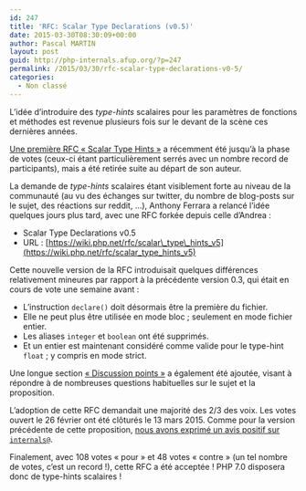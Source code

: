 ```yaml
---
id: 247
title: 'RFC: Scalar Type Declarations (v0.5)'
date: 2015-03-30T08:30:09+00:00
author: Pascal MARTIN
layout: post
guid: http://php-internals.afup.org/?p=247
permalink: /2015/03/30/rfc-scalar-type-declarations-v0-5/
categories:
  - Non classé
---
```

L&rsquo;idée d&rsquo;introduire des _type-hints_ scalaires pour les paramètres de fonctions et méthodes est revenue plusieurs fois sur le devant de la scène ces dernières années.

[Une première RFC &laquo;&nbsp;Scalar Type Hints&nbsp;&raquo;](https://wiki.php.net/rfc/scalar_type_hints) a récemment été jusqu&rsquo;à la phase de votes (ceux-ci étant particulièrement serrés avec un nombre record de participants), mais a été retirée suite au départ de son auteur.

La demande de _type-hints_ scalaires étant visiblement forte au niveau de la communauté (au vu des échanges sur twitter, du nombre de blog-posts sur le sujet, des réactions sur reddit, &#8230;), Anthony Ferrara a relancé l&rsquo;idée quelques jours plus tard, avec une RFC forkée depuis celle d&rsquo;Andrea :

  * Scalar Type Declarations v0.5
  * URL : [https://wiki.php.net/rfc/scalar\_type\_hints_v5](https://wiki.php.net/rfc/scalar_type_hints_v5)

Cette nouvelle version de la RFC introduisait quelques différences relativement mineures par rapport à la précédente version 0.3, qui était en cours de vote une semaine avant :

  * L&rsquo;instruction `declare()` doit désormais être la première du fichier.
  * Elle ne peut plus être utilisée en mode bloc ; seulement en mode fichier entier.
  * Les aliases `integer` et `boolean` ont été supprimés.
  * Et un entier est maintenant considéré comme valide pour le type-hint `float` ; y compris en mode strict.

Une longue section [&laquo;&nbsp;Discussion points&nbsp;&raquo;](https://wiki.php.net/rfc/scalar_type_hints_v5#discussion_points) a également été ajoutée, visant à répondre à de nombreuses questions habituelles sur le sujet et la proposition.

L&rsquo;adoption de cette RFC demandait une majorité des 2/3 des voix. Les votes ouvert le 26 février ont été clôturés le 13 mars 2015. Comme pour la version précédente de cette proposition, [nous avons exprimé un avis positif sur `internals@`](http://news.php.net/php.internals/84658).

Finalement, avec 108 votes &laquo;&nbsp;pour&nbsp;&raquo; et 48 votes &laquo;&nbsp;contre&nbsp;&raquo; (un tel nombre de votes, c&rsquo;est un record !), cette RFC a été acceptée ! PHP 7.0 disposera donc de type-hints scalaires !
